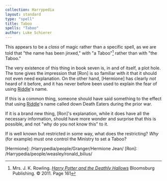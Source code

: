 ```yaml
---
collection: Harrypedia
layout: standard
type: "spell"
title: Taboo
spells: "Taboo"
author: Luke Schierer
---
```


This appears to be a _class_ of magic rather than a specific spell,
as we are told that "the name has been jinxed," with "a Taboo"[^240212-1]
rather than with "the Taboo."

The very existence of this thing in book seven is, in and of itself, a
plot hole. The tone gives the impression that [Ron] is so familiar with
it that it should not even need explanation. On the other hand,
[Hermione] has clearly _not_ heard of it before, and it has never before been used to explain the fear of using [Riddle]'s name.

If this is a common thing, someone should have said something to the
effect that using [Riddle]'s name called down Death Eaters during the
prior war.

If it is a brand new thing, [Ron]'s explanation, while it does have
all the necessary information, should have more wonder and surprise
that this is possible, and not "why do you not know this" to it.

If is well known but restricted in some way, what does the restricting?
_Why_ (for example) must one control the Ministry to set a Taboo?

[Riddle]: /Harrypedia/people/riddle/tom_marvolo/
[Harry]: </Harrypedia/people/Potter/Harry James/>
[Hermione]: /Harrypedia/people/Granger/Hermione Jean/
[Ron]: /Harrypedia/people/weasley/ronald_bilius/

[^240212-1]:
    Mrs. J. K. Rowling.
    _[Harry Potter and the Deathly Hallows]_
    Bloomsburg Publishing. © 2011. Page 161

[Harry Potter and the Deathly Hallows]: https://www.librarything.com/work/3577382/
